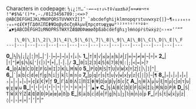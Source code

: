 Characters in codepage:
<code>½¡¿¦‼…¯·↔←→↕↑↓∟†‡√≤≥±‰∂∫∞≈≠≡¬÷× !"#$%&'()*+,-./0123456789:;<=>?@ABCDEFGHIJKLMNOPQRSTUVWXYZ[\]^_`abcdefghijklmnopqrstuvwxyz{|}~¶₀₁₂₃₄₅₆₇₈₉¤¢£€¥ƒΓΔΘΛΞΠΣΦΨΩαβγδεζηθλμνξπρςστυφχψω⁰¹²³⁴⁵⁶⁷⁸⁹ºªⁿ´▲▼§ȦḂĊḊĖḞĠḢİĿṀṄȮṖṘṠṪẆẊẎŻÆŒØÐÞæœøðþßȧḃċḋėḟġḣıȷŀṁṅȯṗṙṡṫẇẋẏż◊‹›«»‘’“”</code>

       |\_0|\_1|\_2|\_3|\_4|\_5|\_6|\_7|\_8|\_9|\_A|\_B|\_C|\_D|\_E|\_F
    ---|---|---|---|---|---|---|---|---|---|---|---|---|---|---|---|---
**0\_**|`½`|`¼`|`¡`|`¿`|`¦`|`‼`|`…`|`¯`|`·`|`↔`|`←`|`→`|`↕`|`↑`|`↓`|`∟`
**1\_**|`†`|`‡`|`√`|`≤`|`≥`|`±`|`‰`|`∂`|`∫`|`∞`|`≈`|`≠`|`≡`|`¬`|`÷`|`×`
**2\_**|<code> </code>|`!`|`"`|`#`|`$`|`%`|`&`|`'`|`(`|`)`|`*`|`+`|`,`|`-`|`.`|`/`
**3\_**|`0`|`1`|`2`|`3`|`4`|`5`|`6`|`7`|`8`|`9`|`:`|`;`|`<`|`=`|`>`|`?`
**4\_**|`@`|`A`|`B`|`C`|`D`|`E`|`F`|`G`|`H`|`I`|`J`|`K`|`L`|`M`|`N`|`O`
**5\_**|`P`|`Q`|`R`|`S`|`T`|`U`|`V`|`W`|`X`|`Y`|`Z`|`[`|`\`|`]`|`^`|`_`
**6\_**|`` ` ``|`a`|`b`|`c`|`d`|`e`|`f`|`g`|`h`|`i`|`j`|`k`|`l`|`m`|`n`|`o`
**7\_**|`p`|`q`|`r`|`s`|`t`|`u`|`v`|`w`|`x`|`y`|`z`|`{`|`|`|`}`|`~`|`¶`
**8\_**|`₀`|`₁`|`₂`|`₃`|`₄`|`₅`|`₆`|`₇`|`₈`|`₉`|`¤`|`¢`|`£`|`€`|`¥`|`ƒ`
**9\_**|`Γ`|`Δ`|`Θ`|`Λ`|`Ξ`|`Π`|`Σ`|`Φ`|`Ψ`|`Ω`|`α`|`β`|`γ`|`δ`|`ε`|`ζ`
**A\_**|`η`|`θ`|`λ`|`μ`|`ν`|`ξ`|`π`|`ρ`|`ς`|`σ`|`τ`|`υ`|`φ`|`χ`|`ψ`|`ω`
**B\_**|`⁰`|`¹`|`²`|`³`|`⁴`|`⁵`|`⁶`|`⁷`|`⁸`|`⁹`|`º`|`ª`|`ⁿ`|`´`|`▲`|`▼`
**C\_**|`§`|`Ȧ`|`Ḃ`|`Ċ`|`Ḋ`|`Ė`|`Ḟ`|`Ġ`|`Ḣ`|`İ`|`Ŀ`|`Ṁ`|`Ṅ`|`Ȯ`|`Ṗ`|`Ṙ`
**D\_**|`Ṡ`|`Ṫ`|`Ẇ`|`Ẋ`|`Ẏ`|`Ż`|`Æ`|`Œ`|`Ø`|`Ð`|`Þ`|`æ`|`œ`|`ø`|`ð`|`þ`
**E\_**|`ß`|`ȧ`|`ḃ`|`ċ`|`ḋ`|`ė`|`ḟ`|`ġ`|`ḣ`|`ı`|`ȷ`|`ŀ`|`ṁ`|`ṅ`|`ȯ`|`ṗ`
**F\_**|`ṙ`|`ṡ`|`ṫ`|`ẇ`|`ẋ`|`ẏ`|`ż`|`◊`|`‹`|`›`|`«`|`»`|`‘`|`’`|`“`|`”`


